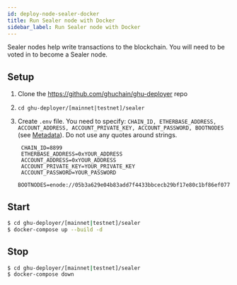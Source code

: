 ```yaml
---
id: deploy-node-sealer-docker
title: Run Sealer node with Docker
sidebar_label: Run Sealer node with Docker
---
```


Sealer nodes help write transactions to the blockchain. You will need to be voted in to become a Sealer node.

## Setup
1. Clone the https://github.com/ghuchain/ghu-deployer repo
2. `cd ghu-deployer/[mainnet|testnet]/sealer`
2. Create `.env` file. You need to specify: `CHAIN_ID, ETHERBASE_ADDRESS, ACCOUNT_ADDRESS, ACCOUNT_PRIVATE_KEY, ACCOUNT_PASSWORD, BOOTNODES` (see [Metadata](#metadata)). Do not use any quotes around strings.

        CHAIN_ID=8899
        ETHERBASE_ADDRESS=0xYOUR_ADDRESS
        ACCOUNT_ADDRESS=0xYOUR_ADDRESS
        ACCOUNT_PRIVATE_KEY=YOUR_PRIVATE_KEY
        ACCOUNT_PASSWORD=YOUR_PASSWORD
        BOOTNODES=enode://05b3a629e04b83add7f4433bbcecb29bf17e80c1bf86ef077ee58b3cb6355c80b1e619fabec10c5a2fd62ec86ca964e316765522ba7e6910a953d7696b9c2f9b@54.65.41.216:30301,enode://a7234e1d40afea7fd54cede92fd8315ed6814c9c596fcf5a2447443e48e1b2801e92db6e0803451f763a6c8e70297b628e2a1fa0689547d442d2986cc5e9fd58@54.176.185.116:30301

## Start
```bash
$ cd ghu-deployer/[mainnet|testnet]/sealer
$ docker-compose up --build -d
```

## Stop
```bash
$ cd ghu-deployer/[mainnet|testnet]/sealer
$ docker-compose down
```
